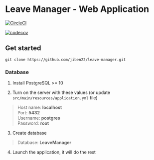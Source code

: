 # Leave Manager - Web Application

[![CircleCI](https://circleci.com/gh/jiben22/leave-manager/tree/database.svg?style=svg)](https://circleci.com/gh/jiben22/leave-manager/tree/database)

[![codecov](https://codecov.io/gh/jiben22/leave-manager/branch/database/graph/badge.svg)](https://codecov.io/gh/jiben22/leave-manager/branch/database)

## Get started

`git clone https://github.com/jiben22/leave-manager.git`

### Database

1. Install PostgreSQL >= 10

2. Turn on the server with these values (or update `src/main/resources/application.yml` file)
> Host name: **localhost** \
> Port: **5432** \
> Username: **postgres** \
> Password: **root**

3. Create database
> Database: **LeaveManager**

4. Launch the application, it will do the rest
